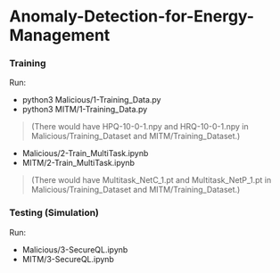 # Anomaly-Detection-for-Energy-Management

### Training
Run:
* python3 Malicious/1-Training_Data.py
* python3 MITM/1-Training_Data.py
> (There would have HPQ-10-0-1.npy and HRQ-10-0-1.npy in Malicious/Training_Dataset and MITM/Training_Dataset.)
* Malicious/2-Train_MultiTask.ipynb
* MITM/2-Train_MultiTask.ipynb
> (There would have Multitask_NetC_1.pt and Multitask_NetP_1.pt in Malicious/Training_Dataset and MITM/Training_Dataset.)

### Testing (Simulation)
Run:
* Malicious/3-SecureQL.ipynb
* MITM/3-SecureQL.ipynb
